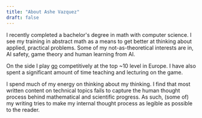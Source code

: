 ```yaml
---
title: "About Ashe Vazquez"
draft: false
---
```


I recently completed a bachelor's degree in math with computer science. I see my training in abstract math as a means to get better at thinking about applied, practical problems. Some of my not-as-theoretical interests are in, AI safety, game theory and human learning from AI.

On the side I play [go](https://en.wikipedia.org/wiki/Go_(game)) competitively at the top ~10 level in Europe. I have also spent a significant amount of time teaching and lecturing on the game. 

I spend much of my energy on thinking about my thinking. I find that most written content on technical topics fails to capture the human thought process behind mathematical and scientific progress. As such, (some of) my writing tries to make my internal thought process as legible as possible to the reader.